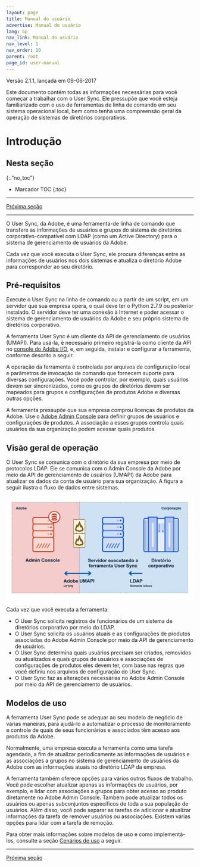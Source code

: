 ```yaml
---
layout: page
title: Manual do usuário
advertise: Manual do usuário
lang: bp
nav_link: Manual do usuário
nav_level: 1
nav_order: 10
parent: root
page_id: user-manual
---
```


Versão 2.1.1, lançada em 09-06-2017

Este documento contém todas as informações necessárias para você começar a
trabalhar com o User Sync. Ele pressupõe que você esteja familiarizado com o uso de
ferramentas de linha de comando em seu sistema operacional local, bem como tenha uma
compreensão geral da operação de sistemas de diretórios
corporativos.


# Introdução

## Nesta seção
{:.“no_toc”}

* Marcador TOC
{:toc}

---

[Próxima seção](setup_and_installation.md)

---

O User Sync, da Adobe, é uma ferramenta-de linha de comando que transfere as informações de usuários e
grupos do sistema de diretórios corporativo-compatível com
LDAP (como um Active Directory) para o
sistema de gerenciamento de usuários da Adobe.

Cada vez que você executa o User Sync, ele procura diferenças entre as
informações de usuários nos dois sistemas e atualiza o
diretório Adobe para corresponder ao seu diretório.

## Pré-requisitos

Execute o User Sync na linha de comando ou a partir de um script, em um
servidor que sua empresa opera, o qual deve ter o Python
2.7.9 ou posterior instalado. O servidor deve ter uma conexão à
Internet e poder acessar o sistema de gerenciamento de usuários da Adobe
e seu próprio sistema de diretórios corporativo.

A ferramenta User Sync é um cliente da API de gerenciamento de usuários
(UMAPI). Para usá-la, é necessário primeiro registrá-la como
cliente da API no [console do Adobe I/O](https://www.adobe.io/console/),
e, em seguida, instalar e configurar a ferramenta, conforme descrito a seguir.

A operação da ferramenta é controlada por arquivos de configuração local
e parâmetros de invocação de comando que fornecem suporte para
diversas configurações. Você pode controlar, por exemplo, quais
usuários devem ser sincronizados, como os grupos de diretórios devem ser mapeados para
grupos e configurações de produtos Adobe e diversas outras
opções.

A ferramenta pressupõe que sua empresa comprou licenças
de produtos da Adobe. Use o
[Adobe Admin Console](https://adminconsole.adobe.com/enterprise/) para definir
grupos de usuários e configurações de produtos. A associação a
esses grupos controla quais usuários da sua organização podem acessar
quais produtos.

## Visão geral de operação

O User Sync se comunica com o diretório da sua empresa por meio de
protocolos LDAP. Ele se comunica com o Admin Console da Adobe
por meio da API de gerenciamento de usuários (UMAPI) da Adobe para atualizar
os dados da conta de usuário para sua organização. A figura a seguir
ilustra o fluxo de dados entre sistemas.

![Figura 1: Fluxo de dados do User Sync](media/adobe-to-enterprise-connections.png)

Cada vez que você executa a ferramenta:

- O User Sync solicita registros de funcionários de um
sistema de diretórios corporativo por meio do LDAP.
- O User Sync solicita os usuários atuais e as configurações de produtos associadas
do Adobe Admin Console por meio da
API de gerenciamento de usuários.
- O User Sync determina quais usuários precisam ser criados, removidos
ou atualizados e quais grupos de usuários e associações de configurações de produtos
eles devem ter, com base nas regras que você definiu nos
arquivos de configuração do User Sync.
- O User Sync faz as alterações necessárias no Adobe Admin Console
por meio da API de gerenciamento de usuários.

## Modelos de uso

A ferramenta User Sync pode se adequar ao seu modelo de negócio de várias
maneiras, para ajudá-lo a automatizar o processo de monitoramento e
controle de quais de seus funcionários e associados têm acesso aos
produtos da Adobe.

Normalmente, uma empresa executa a ferramenta como uma tarefa agendada, a
fim de atualizar periodicamente as informações de usuários e as
associações a grupos no sistema de gerenciamento de usuários da Adobe com as
informações atuais no diretório LDAP da empresa.

A ferramenta também oferece opções para vários outros fluxos de trabalho. Você
pode escolher atualizar apenas as informações de usuários, por exemplo, e
lidar com associações a grupos para obter acesso ao produto diretamente no Adobe
Admin Console. Também pode atualizar todos os usuários ou apenas
subconjuntos específicos de toda a sua população de usuários.
Além disso, você pode separar as tarefas de adicionar e atualizar
informações da tarefa de remover usuários ou associações. Existem
várias opções para lidar com a tarefa de remoção.

Para obter mais informações sobre modelos de uso e como implementá-los,
consulte a seção [Cenários de uso](usage_scenarios.md#usage-scenarios) a seguir.

---

[Próxima seção](setup_and_installation.md)
